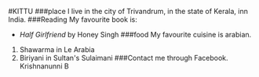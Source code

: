 #KITTU
###place
I live in the city of Trivandrum, in the state of Kerala, inn India.
###Reading
My favourite book is:
- *Half Girlfriend* by Honey Singh
###food
My favourite cuisine is arabian.
1. Shawarma in Le Arabia
2. Biriyani in Sultan's Sulaimani
###Contact me through Facebook.
Krishnanunni B 
